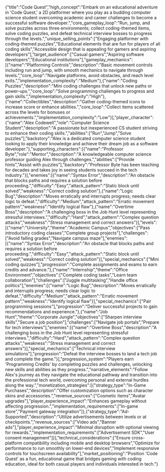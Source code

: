 {"title":"Code Quest","high_concept":"Embark on an educational adventure in 'Code Quest,' a 2D platformer where you play as a budding computer science student overcoming academic and career challenges to become a successful software developer.","core_gameplay_loop":"Run, jump, and solve puzzles across three environments; collect coding-themed items, solve coding puzzles, and defeat technical interview bosses to progress through the levels.","unique_selling_points":["Engaging platformer with coding-themed puzzles","Educational elements that are fun for players of all coding skills","Accessible design that is appealing for gamers and aspiring developers"],"target_audience":["Casual gamers","Aspiring software developers","Educational institutions"],"gameplay_mechanics":[{"name":"Platforming Controls","description":"Basic movement controls including run and jump, with smooth mechanics to navigate through levels.","core_loop":"Navigate platforms, avoid obstacles, and reach level exits.","implementation_complexity":"Medium"},{"name":"Coding Puzzles","description":"Mini coding challenges that unlock new paths or power-ups.","core_loop":"Solve programming challenges to progress and gain skills.","implementation_complexity":"High"},{"name":"Collectibles","description":"Gather coding-themed icons to increase score or enhance abilities.","core_loop":"Collect items scattered across the levels for bonuses or achievements.","implementation_complexity":"Low"}],"player_character":{"name":"Alex Codewell","role":"Computer Science Student","description":"A passionate but inexperienced CS student striving to enhance their coding skills.","abilities":["Run","Jump","Solve puzzles"],"backstory":"Alex is a dedicated computer science student looking to apply their knowledge and achieve their dream job as a software developer."},"supporting_characters":[{"name":"Professor Byte","role":"Mentor","description":"A knowledgeable computer science professor guiding Alex through challenges.","abilities":["Provide hints","Assist with puzzles"],"backstory":"Professor Byte has been teaching for decades and takes joy in seeing students succeed in the tech industry."}],"enemies":[{"name":"Syntax Error","description":"An obstacle that blocks paths and requires a solution before proceeding.","difficulty":"Easy","attack_pattern":"Static block until solved","weakness":"Correct coding solution"},{"name":"Logic Bug","description":"Moves erratically and interrupts progress; needs clear logic to defeat.","difficulty":"Medium","attack_pattern":"Erratic movement pattern","weakness":"Identify logical flaw"},{"name":"Overtime Boss","description":"A challenging boss in the Job Hunt level representing stressful interviews.","difficulty":"Hard","attack_pattern":"Complex question attacks","weakness":"Stress management and correct answers"}],"levels":[{"name":"University","theme":"Academic Campus","objectives":["Pass introductory coding classes","Complete group projects"],"challenges":["Avoid falling grades","Navigate campus maze"],"enemies":[{"name":"Syntax Error","description":"An obstacle that blocks paths and requires a solution before proceeding.","difficulty":"Easy","attack_pattern":"Static block until solved","weakness":"Correct coding solution"}],"special_mechanics":["Mini coding quizzes"],"progression":"Complete assignments and exams to earn credits and advance."},{"name":"Internship","theme":"Office Environment","objectives":["Complete coding tasks","Learn team collaboration"],"challenges":["Juggle multitasking","Handle office politics"],"enemies":[{"name":"Logic Bug","description":"Moves erratically and interrupts progress; needs clear logic to defeat.","difficulty":"Medium","attack_pattern":"Erratic movement pattern","weakness":"Identify logical flaw"}],"special_mechanics":["Pair programming sessions"],"progression":"Deliver successful projects to gain recommendations and experience."},{"name":"Job Hunt","theme":"Corporate Jungle","objectives":["Sharpen interview skills","Secure a job position"],"challenges":["Navigate job portals","Prepare for tech interviews"],"enemies":[{"name":"Overtime Boss","description":"A challenging boss in the Job Hunt level representing stressful interviews.","difficulty":"Hard","attack_pattern":"Complex question attacks","weakness":"Stress management and correct answers"}],"special_mechanics":["Technical interview simulations"],"progression":"Defeat the interview bosses to land a tech job and complete the game."}],"progression_system":"Players earn 'Programming Credits' by completing puzzles and challenges, unlocking new skills and abilities as they progress.","narrative_elements":"Follow Alex's journey as they navigate the educational pathway and transition into the professional tech world, overcoming personal and external hurdles along the way.","monetization_strategies":[{"strategy_type":"In-Game Purchases","description":"Offer customization options such as character skins and accessories.","revenue_sources":["Cosmetic items","Avatar upgrades"],"player_experience_impact":"Enhances gameplay without affecting progression.","implementation_requirements":["In-game store","Payment gateway integration"]},{"strategy_type":"Ad-Supported","description":"Utilize advertisements between levels or at checkpoints.","revenue_sources":["Video ads","Banner ads"],"player_experience_impact":"Minimal disruption with optional viewing for rewards.","implementation_requirements":["Advertisement SDK","User consent management"]}],"technical_considerations":["Ensure cross-platform compatibility including mobile and desktop browsers","Optimize for performance to run smoothly on lower-end devices","Implement responsive controls for touchscreen availability"],"market_positioning":"Position 'Code Quest' as a fun, educational game that bridges gaming with coding education, ideal for both casual players and individuals interested in tech."}